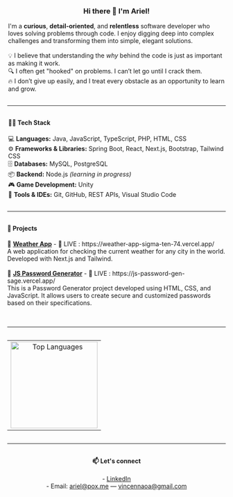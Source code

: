 <div align="center" style="max-width: 700px; margin: auto;">

  <h3>Hi there 👋 I'm Ariel!</h3>

  <p style="max-width: 500px; text-align: left; margin: auto;">
    I'm a <strong>curious</strong>, <strong>detail-oriented</strong>, and <strong>relentless</strong> software developer who loves solving problems through code. I enjoy digging deep into complex challenges and transforming them into simple, elegant solutions.<br><br>
    💡 I believe that understanding the <em>why</em> behind the code is just as important as making it work.<br>
    🔍 I often get "hooked" on problems. I can’t let go until I crack them.<br>
    🔥 I don’t give up easily, and I treat every obstacle as an opportunity to learn and grow.
  </p>

  <hr style="margin: 30px 0; width: 100%;" />

  <div style="max-width: 500px; margin: auto; text-align: left;" align="left">
  <h4>👨‍💻 Tech Stack</h4>
  <ul style="list-style: none; padding-left: 0;">
    <li>💻 <strong>Languages:</strong> Java, JavaScript, TypeScript, PHP, HTML, CSS</li>
    <li>⚙️ <strong>Frameworks & Libraries:</strong> Spring Boot, React, Next.js, Bootstrap, Tailwind CSS</li>
    <li>🗄️ <strong>Databases:</strong> MySQL, PostgreSQL</li>
    <li>📦 <strong>Backend:</strong> Node.js <em>(learning in progress)</em></li>
    <li>🎮 <strong>Game Development:</strong> Unity</li>
    <li>🧰 <strong>Tools & IDEs:</strong> Git, GitHub, REST APIs, Visual Studio Code</li>
  </ul>
</div>

  <hr style="margin: 30px 0; width: 100%; text-align: left;" align="left" />

  <h4 align="left">💼 Projects</h4>

  <div style="max-width: 600px; margin: auto; text-align: left;" align="left">
    <ul style="list-style: none; padding-left: 0;">
      <li>
        🔗 <strong><a href="https://github.com/arielvincennao/weather-app" target="_blank">Weather App</a></strong> - 🔴 LIVE : https://weather-app-sigma-ten-74.vercel.app/<br>
        A web application for checking the current weather for any city in the world. Developed with Next.js and Tailwind.
      </li>
      <br>
      <li>
        🔗 <strong><a href="https://github.com/arielvincennao/js-password-gen" target="_blank">JS Password Generator</a></strong> - 🔴 LIVE : https://js-password-gen-sage.vercel.app/<br>
        This is a Password Generator project developed using HTML, CSS, and JavaScript. It allows users to create secure and customized passwords based on their specifications.
      </li>
      <br>
    </ul>
  </div>

  <hr style="margin: 30px 0; width: 100%;" />

  <table border="0" align="center" style="max-width: 600px; width: 100%; border-collapse: collapse; border: none;">
    <tr>
      <td style="border: none; text-align: center;">
        <img 
          src="https://github-readme-stats.vercel.app/api/top-langs/?username=arielvincennao&theme=tokyonight&show_icons=true&hide_border=true&layout=compact" 
          height="200" 
          alt="Top Languages" 
          style="border: 0;" />
      </td>
    </tr>
  </table>

  <hr style="margin: 30px 0; width: 100%;" />

  <h4>📫 Let's connect</h4>
  <p>
    - <a href="https://www.linkedin.com/in/ariel-vincennao/" target="_blank" rel="noopener noreferrer">LinkedIn</a><br>
    - Email: <a href="mailto:ariel@pox.me">ariel@pox.me</a> — <a href="mailto:vincennaoa@gmail.com">vincennaoa@gmail.com</a>
  </p>

</div>
